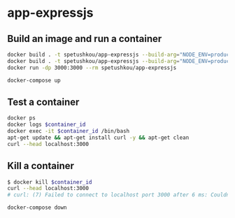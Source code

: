 # app-expressjs

## Build an image and run a container

```bash
docker build . -t spetushkou/app-expressjs --build-arg="NODE_ENV=production"
docker build . -t spetushkou/app-expressjs --build-arg="NODE_ENV=production" --progress=plain --no-cache # DEBUG
docker run -dp 3000:3000 --rm spetushkou/app-expressjs

docker-compose up
```

## Test a container

```bash
docker ps
docker logs $container_id
docker exec -it $container_id /bin/bash
apt-get update && apt-get install curl -y && apt-get clean
curl --head localhost:3000
```

## Kill a container

```bash
$ docker kill $container_id
curl --head localhost:3000
# curl: (7) Failed to connect to localhost port 3000 after 6 ms: Couldn't connect to server

docker-compose down
```
